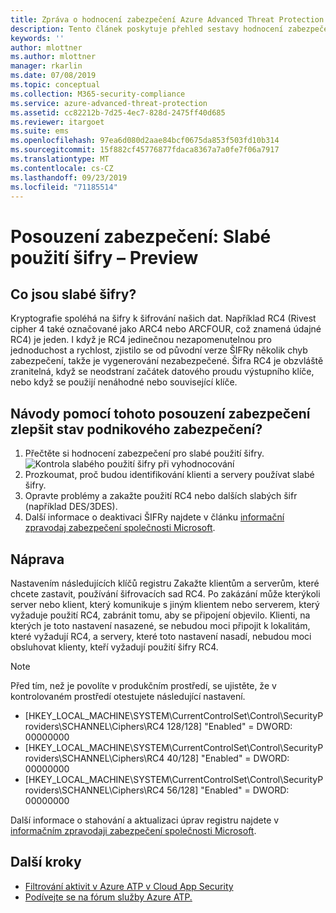 ```yaml
---
title: Zpráva o hodnocení zabezpečení Azure Advanced Threat Protection stav | Microsoft Docs
description: Tento článek poskytuje přehled sestavy hodnocení zabezpečení stav (slabé šifrování identity) pro Azure ATP.
keywords: ''
author: mlottner
ms.author: mlottner
manager: rkarlin
ms.date: 07/08/2019
ms.topic: conceptual
ms.collection: M365-security-compliance
ms.service: azure-advanced-threat-protection
ms.assetid: cc82212b-7d25-4ec7-828d-2475ff40d685
ms.reviewer: itargoet
ms.suite: ems
ms.openlocfilehash: 97ea6d080d2aae84bcf0675da853f503fd10b314
ms.sourcegitcommit: 15f882cf45776877fdaca8367a7a0fe7f06a7917
ms.translationtype: MT
ms.contentlocale: cs-CZ
ms.lasthandoff: 09/23/2019
ms.locfileid: "71185514"
---
```

# <a name="security-assessment-weak-cipher-usage---preview"></a>Posouzení zabezpečení: Slabé použití šifry – Preview


## <a name="what-are-weak-ciphers"></a>Co jsou slabé šifry? 

Kryptografie spoléhá na šifry k šifrování našich dat. Například RC4 (Rivest cipher 4 také označované jako ARC4 nebo ARCFOUR, což znamená údajné RC4) je jeden. I když je RC4 jedinečnou nezapomenutelnou pro jednoduchost a rychlost, zjistilo se od původní verze ŠIFRy několik chyb zabezpečení, takže je vygenerování nezabezpečené. Šifra RC4 je obzvláště zranitelná, když se neodstraní začátek datového proudu výstupního klíče, nebo když se použijí nenáhodné nebo související klíče. 

## <a name="how-do-i-use-this-security-assessment-to-improve-my-organizational-security-posture"></a>Návody pomocí tohoto posouzení zabezpečení zlepšit stav podnikového zabezpečení? 

1. Přečtěte si hodnocení zabezpečení pro slabé použití šifry. 
    ![Kontrola slabého použití šifry při vyhodnocování](media/atp-cas-isp-weak-cipher-2.png)
1. Prozkoumat, proč budou identifikování klienti a servery používat slabé šifry.   
1. Opravte problémy a zakažte použití RC4 nebo dalších slabých šifr (například DES/3DES). 
1. Další informace o deaktivaci ŠIFRy najdete v článku [informační zpravodaj zabezpečení společnosti Microsoft](https://support.microsoft.com/help/2868725/microsoft-security-advisory-update-for-disabling-rc4). 

## <a name="remediation"></a>Náprava

Nastavením následujících klíčů registru Zakažte klientům a serverům, které chcete zastavit, používání šifrovacích sad RC4. Po zakázání může kterýkoli server nebo klient, který komunikuje s jiným klientem nebo serverem, který vyžaduje použití RC4, zabránit tomu, aby se připojení objevilo. Klienti, na kterých je toto nastavení nasazené, se nebudou moci připojit k lokalitám, které vyžadují RC4, a servery, které toto nastavení nasadí, nebudou moci obsluhovat klienty, kteří vyžadují použití šifry RC4.

> [!NOTE]
>Před tím, než je povolíte v produkčním prostředí, se ujistěte, že v kontrolovaném prostředí otestujete následující nastavení. 
- [HKEY_LOCAL_MACHINE\SYSTEM\CurrentControlSet\Control\SecurityProviders\SCHANNEL\Ciphers\RC4 128/128]   "Enabled" = DWORD: 00000000 
- [HKEY_LOCAL_MACHINE\SYSTEM\CurrentControlSet\Control\SecurityProviders\SCHANNEL\Ciphers\RC4 40/128]   "Enabled" = DWORD: 00000000
- [HKEY_LOCAL_MACHINE\SYSTEM\CurrentControlSet\Control\SecurityProviders\SCHANNEL\Ciphers\RC4 56/128]   "Enabled" = DWORD: 00000000

Další informace o stahování a aktualizaci úprav registru najdete v [informačním zpravodaji zabezpečení společnosti Microsoft](https://docs.microsoft.com/security-updates/SecurityAdvisories/2013/2868725).


## <a name="next-steps"></a>Další kroky
- [Filtrování aktivit v Azure ATP v Cloud App Security](atp-activities-filtering-mcas.md)
- [Podívejte se na fórum služby Azure ATP.](https://aka.ms/azureatpcommunity)
